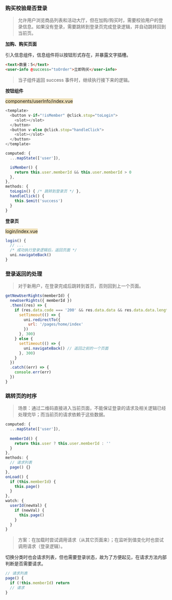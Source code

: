 ### 购买校验是否登录

> 允许用户浏览商品列表和活动大厅，但在加购/购买时，需要校验用户的登录信息。如果没有登录，需要跳转到登录页完成登录逻辑，并自动跳转回到当前页。

**加购、购买页面**

引入信息组件，信息组件将以按钮形式存在，并暴露文字插槽。

```html
<text>数量：5</text>
<user-info @success="toOrder">立即购买</user-info>
```

> 当子组件返回 success 事件时，继续执行接下来的逻辑。

**按钮组件**

<span style="backGround: #efe0b9">components/userInfo/index.vue</span>

```javascript
<template>
  <button v-if="!isMember" @click.stop="toLogin">
    <slot></slot>
  </button>
  <button v-else @click.stop="handleClick">
    <slot></slot>
  </button>
</template>

computed: {
  ...mapState(['user']),

  isMember() {
    return this.user.memberId && this.user.memberId > 0
  },
},
methods: {
  toLogin() { /* 跳转到登录页 */ },
  handleClick() {
    this.$emit('success')
  }
}
```

**登录页**

<span style="backGround: #efe0b9">login/index.vue</span>

```javascript
login() {
  // ...
  /* 成功执行登录逻辑后，返回页面 */
  uni.navigateBack()
}
```



### 登录返回的处理

> 对于新用户，在登录完成后跳转到首页，否则回到上一个页面。

```javascript
getNewUserRights(memberId) {
  newUserRights({ memberId })
  .then((res) => {
    if (res.data.code === '200' && res.data.data && res.data.data.length > 0) {
      setTimeout(() => {
        uni.redirectTo({
          url: '/pages/home/index'
        })
      }, 300)
    } else {
      setTimeout(() => {
        uni.navigateBack() // 返回之前的一个页面
      }, 300)
    }
  })
  .catch((err) => {
    console.err(err)
  })
}
```



### 跳转页的时序

> 场景：通过二维码直接进入当前页面，不能保证登录的请求及相关逻辑已经处理完毕；而当前页的请求依赖于这些数据。

```javascript
computed: {
  ...mapState(['user']),
      
  memberId() {
    return this.user ? this.user.memberId : ''
  }
},
methods: {
  // 请求列表
  page() {}
},
onLoad() {
  if (this.memberId) {
    this.page()
  }
},
watch: {
  userId(newVal) {
    if (newVal) {
      this.page()
    }
  }
}
```

> 方案：在加载时尝试调用请求（从其它页面来）；在监听到值变化时也尝试调用请求（登录逻辑）。



切换分类时也会请求列表，但也需要登录状态，故为了方便起见，在请求方法内部判断是否需要请求。

```javascript
// 请求列表
page() {
  if (!this.memberId) return
  // 请求
}
```















